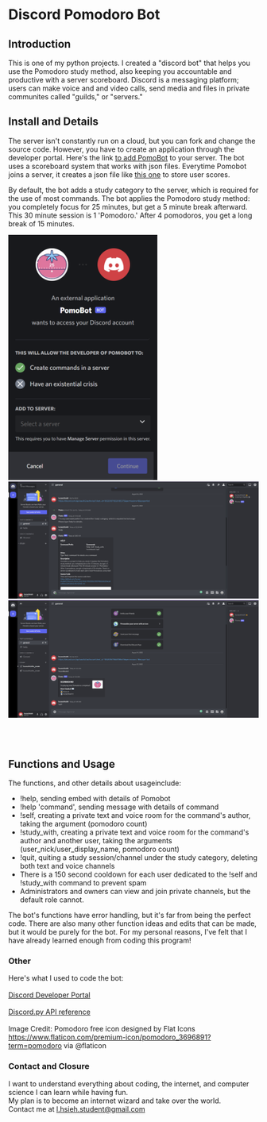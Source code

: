 # Discord Pomodoro Bot

## Introduction 
<p>This is one of my python projects. I created a "discord bot" that helps you use the Pomodoro study method, also keeping you accountable and productive with a server scoreboard. Discord is a messaging platform; users can make voice and and video calls, send media and files in private communites called "guilds," or "servers."</p> 

## Install and Details 
<p>The server isn't constantly run on a cloud, but you can fork and change the source code. However, you have to create an application through the developer portal. Here's the link <a href="https://discord.com/api/oauth2/authorize?client_id=1002018718320185375&permissions=8&scope=bot">to add PomoBot</a> to your server. The bot uses a scoreboard system that works with json files. Everytime Pomobot joins a server, it creates a json file like <a href="./Guild 1.json">this one</a> to store user scores. </p>

<p>By default, the bot adds a study category to the server, which is required for the use of most commands. The bot applies the Pomodoro study method: you completely focus for 25 minutes, but get a 5 minute break afterward. This 30 minute session is 1 'Pomodoro.' After 4 pomodoros, you get a long break of 15 minutes.</p>
<img src="./add_bot.PNG" width=300px>
<img src="./on_join.png" width=850px>
<img src="./score_board.png" width=850px>

<br></br>
## Functions and Usage
The functions, and other details about usageinclude: 
<ul> 
  <li>!help, sending embed with details of Pomobot</li>
  <li>!help 'command', sending message with details of command</li>
  <li>!self, creating a private text and voice room for the command's author, taking the argument (pomodoro count) </li>
  <li>!study_with, creating a private text and voice room for the command's author and another user, taking the arguments (user_nick/user_display_name, pomodoro count)</li>
  <li>!quit, quiting a study session/channel under the study category, deleting both text and voice channels</li>
  <li>There is a 150 second cooldown for each user dedicated to the !self and !study_with command to prevent spam</li>
  <li>Administrators and owners can view and join private channels, but the default role cannot.</li>
</ul> 
  <p>The bot's functions have error handling, but it's far from being the perfect code. There are also many other function ideas and edits that can be made, but it would be purely for the bot. For my personal reasons, I've felt that I have already learned enough from coding this program!</p>


### Other 
Here's what I used to code the bot:
<br></br>
<a href="https://discord.com/developers/docs/intro">Discord Developer Portal</a>
<br></br>
<a href="https://discordpy.readthedocs.io/en/stable/api.html#guilds">Discord.py API reference</a>
<br></br>
Image Credit:
Pomodoro free icon designed by Flat Icons https://www.flaticon.com/premium-icon/pomodoro_3696891?term=pomodoro via @flaticon

### Contact and Closure
I want to understand everything about coding, the internet, and computer science I can learn while having fun.  
My plan is to become an internet wizard and take over the world.  
Contact me at l.hsieh.student@gmail.com 
